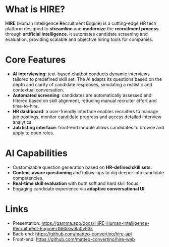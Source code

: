 # What is HIRE?
**HIRE** (**H**uman **I**ntelligence **R**ecruitment **E**ngine) is a cutting-edge HR tech platform designed to **streamline** and **modernize** the **recruitment process** through **artificial intelligence**. It automates candidate screening and evaluation, providing scalable and objective hiring tools for companies.

# Core Features
- **AI interviewing**: text-based chatbot conducts dynamic interviews tailored to predefined skill set. The AI adapts its questions based on the depth and clarity of candidate responses, simulating a realistic and contextual conversation.
- **Automated screening**: candidates are automatically assessed and filtered based on skill alignment, reducing manual recruiter effort and time-to-hire.
- **HR dashboard**: a user-friendly interface enables recruiters to manage job postings, monitor candidate progress and access detailed interview analytics.
- **Job listing interface**: front-end module allows candidates to browse and apply to open roles.

# AI Capabilities
- Customizable question generation based on **HR-defined skill sets**.
- **Context-aware questioning** and follow-ups to dig deeper into candidate competencies.
- **Real-time skill evaluation** with both soft and hard skill focus.
- Engaging candidate experience via **adaptive conversational UI**.

# Links
- Presentation: https://gamma.app/docs/HIRE-Human-Intelligence-Recruitment-Engine-rt665kwi8a0v93k
- Back-end: https://github.com/matteo-convertino/hire-api
- Front-end: https://github.com/matteo-convertino/hire-web
